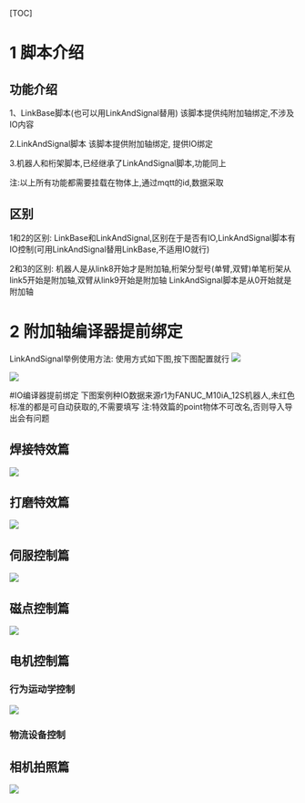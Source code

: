 [TOC]
# 1 脚本介绍
## 功能介绍
1、LinkBase脚本(也可以用LinkAndSignal替用)
该脚本提供纯附加轴绑定,不涉及IO内容

2.LinkAndSignal脚本
该脚本提供附加轴绑定, 提供IO绑定

3.机器人和桁架脚本,已经继承了LinkAndSignal脚本,功能同上

注:以上所有功能都需要挂载在物体上,通过mqtt的id,数据采取

## 区别
1和2的区别:
LinkBase和LinkAndSignal,区别在于是否有IO,LinkAndSignal脚本有IO控制(可用LinkAndSignal替用LinkBase,不适用IO就行)

2和3的区别:
机器人是从link8开始才是附加轴,桁架分型号(单臂,双臂)单笔桁架从link5开始是附加轴,双臂从link9开始是附加轴
LinkAndSignal脚本是从0开始就是附加轴

# 2 附加轴编译器提前绑定
LinkAndSignal举例使用方法:
使用方式如下图,按下图配置就行
![](./imgs/1101.png)

![](./imgs/1102.png)

#IO编译器提前绑定
下图案例种IO数据来源r1为FANUC_M10iA_12S机器人,未红色标准的都是可自动获取的,不需要填写
注:特效篇的point物体不可改名,否则导入导出会有问题
## 焊接特效篇

![](./imgs/1103.png)

## 打磨特效篇

![](./imgs/1104.png)

## 伺服控制篇

![](./imgs/1105.png)

## 磁点控制篇

![](./imgs/1106.png)

## 电机控制篇

### 行为运动学控制

![](./imgs/1107.png)

### 物流设备控制

## 相机拍照篇

![](./imgs/1108.png)